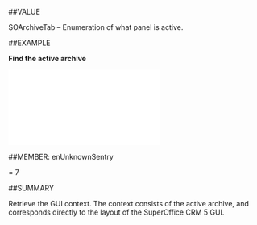 
##VALUE

SOArchiveTab – Enumeration of what panel is active.


##EXAMPLE

**Find the active archive**



![](..\..\Examples\vbs\Application.SOContext.CurrentArchive.vbs.txt)


##MEMBER: enUnknownSentry

= 7


##SUMMARY


Retrieve the GUI context. The context consists of the active archive, and corresponds directly to the layout of the SuperOffice CRM 5 GUI. 


